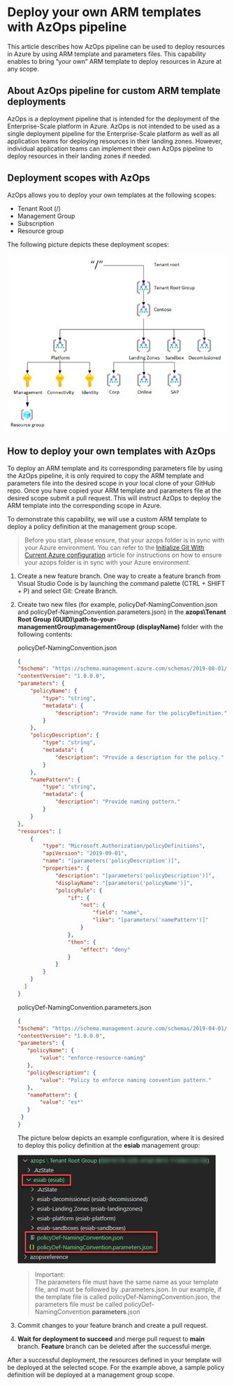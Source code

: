 # Deploy your own ARM templates with AzOps pipeline

This article describes how AzOps pipeline can be used to deploy resources in Azure by using ARM template and parameters files. This capability enables to bring “your own” ARM template to deploy resources in Azure at any scope.

## About AzOps pipeline for custom ARM template deployments

AzOps is a deployment pipeline that is intended for the deployment of the Enterprise-Scale platform in Azure. AzOps is not intended to be used as a single deployment pipeline for the Enterprise-Scale platform as well as all application teams for deploying resources in their landing zones. However, individual application teams can implement their own AzOps pipeline to deploy resources in their landing zones if needed.

## Deployment scopes with AzOps

AzOps allows you to deploy your own templates at the following scopes:

   - Tenant Root (/)
   - Management Group
   - Subscription
   - Resource group

The following picture depicts these deployment scopes:

![_Figure_](./media/deployment-scopes.png)

## How to deploy your own templates with AzOps

To deploy an ARM template and its corresponding parameters file by using the AzOps pipeline, it is only required to copy the ARM template and parameters file into the desired scope in your local clone of your GitHub repo. Once you have copied your ARM template and parameters file at the desired scope submit a pull request. This will instruct AzOps to deploy the ARM template into the corresponding scope in Azure.

To demonstrate this capability, we will use a custom ARM template to deploy a policy definition at the management group scope. 

> Before you start, please ensure, that your azops folder is in sync with your Azure environment. You can refer to the [Initialize Git With Current Azure configuration](./discover-environment.md) article for instructions on how to ensure your azops folder is in sync with your Azure environment.

1. Create a new feature branch. One way to create a feature branch from Visual Studio Code is by launching the command palette (CTRL + SHIFT + P) and select Git: Create Branch.

2. Create two new files (for example, policyDef-NamingConvention.json and policyDef-NamingConvention.parameters.json) in the __azops\Tenant Root Group (GUID)\path-to-your-managementGroup\managementGroup (displayName)__ folder with the following contents:

     policyDef-NamingConvention.json
    ```json
    {
    "$schema": "https://schema.management.azure.com/schemas/2019-08-01/managementGroupDeploymentTemplate.json#",
    "contentVersion": "1.0.0.0",
    "parameters": {
        "policyName": {
            "type": "string",
            "metadata": {
                "description": "Provide name for the policyDefinition."
            }
        },
        "policyDescription": {
            "type": "string",
            "metadata": {
                "description": "Provide a description for the policy."
            }
        },
        "namePattern": {
            "type": "string",
            "metadata": {
                "description": "Provide naming pattern."
            }
        }
    },
    "resources": [
        {
            "type": "Microsoft.Authorization/policyDefinitions",
            "apiVersion": "2019-09-01",
            "name": "[parameters('policyDescription')]",
            "properties": {
                "description": "[parameters('policyDescription')]",
                "displayName": "[parameters('policyName')]",
                "policyRule": {
                    "if": {
                        "not": {
                            "field": "name",
                            "like": "[parameters('namePattern')]"
                        }
                    },
                    "then": {
                        "effect": "deny"
                    }
                }
            }
        }
      ]
    }
    ```

    policyDef-NamingConvention.parameters.json
     ```json
    {
    "$schema": "https://schema.management.azure.com/schemas/2019-04-01/deploymentParameters.json#",
    "contentVersion": "1.0.0.0",
    "parameters": {
        "policyName": {
            "value": "enforce-resource-naming"
        },
        "policyDescription": {
            "value": "Policy to enforce naming convention pattern."
        },
        "namePattern": {
            "value": "es*"
        }
      }
    }
    ```  

     The picture below depicts an example configuration, where it is desired to deploy this policy definition at the **esiab** management group:

     ![_Figure_](./media/sample-deployment-scope.png)

     > Important:  
     > The parameters file must have the same name as your template file, and must be followed by .parameters.json. In our example, if the template file is called policyDef-NamingConvention.json, the parameters file must be called policyDef-NamingConvention.**parameters**.json

3. Commit changes to your feature branch and create a pull request.

4. __Wait for deployment to succeed__ and merge pull request to **main** branch. **Feature** branch can be deleted after the successful merge.

After a successful deployment, the resources defined in your template will be deployed at the selected scope. For the example above, a sample policy definition will be deployed at a management group scope.

